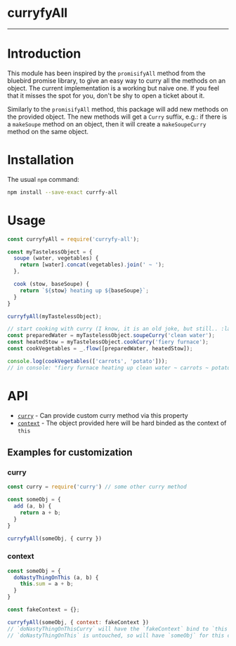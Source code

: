 # curryfyAll

--------------------------------------------------------------------------------

# Introduction

This module has been inspired by the `promisifyAll` method from the bluebird
promise library, to give an easy way to curry all the methods on an object. The
current implementation is a working but naive one. If you feel that it misses
the spot for you, don't be shy to open a ticket about it.

Similarly to the `promisifyAll` method, this package will add new methods on the
provided object. The new methods will get a `Curry` suffix, e.g.: if there is a
`makeSoupe` method on an object, then it will create a `makeSoupeCurry` method
on the same object.


# Installation

The usual `npm` command:
```bash
npm install --save-exact currfy-all
```


# Usage
```javascript
const curryfyAll = require('curryfy-all');

const myTastelessObject = {
  soupe (water, vegetables) {
    return [water].concat(vegetables).join(' ~ ');
  },

  cook (stow, baseSoupe) {
    return `${stow} heating up ${baseSoupe}`;
  }
}

curryfyAll(myTastelessObject);

// start cooking with curry (I know, it is an old joke, but still.. :laughing:)
const preparedWater = myTastelessObject.soupeCurry('clean water');
const heatedStow = myTastelessObject.cookCurry('fiery furnace');
const cookVegetables = _.flow([preparedWater, heatedStow]);

console.log(cookVegetables(['carrots', 'potato']));
// in console: "fiery furnace heating up clean water ~ carrots ~ potato"
```


# API

- [`curry`](#curry) - Can provide custom curry method via this property
- [`context`](#context) - The object provided here will be hard binded as the
  context of `this`


## Examples for customization

### curry

```javascript
const curry = require('curry') // some other curry method

const someObj = {
  add (a, b) {
    return a + b;
  }
}

curryfyAll(someObj, { curry })
```


### context

```javascript
const someObj = {
  doNastyThingOnThis (a, b) {
    this.sum = a + b;
  }
}

const fakeContext = {};

curryfyAll(someObj, { context: fakeContext })
// `doNastyThingOnThisCurry` will have the `fakeContext` bind to `this`
// `doNastyThingOnThis` is untouched, so will have `someObj` for this context
```
